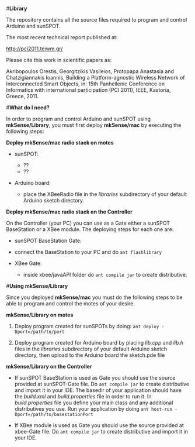 #**Library**

The repository contains all the source files required to program and control Arduino and sunSPOT. 


The most recent technical report published at:

http://pci2011.teiwm.gr/

Please cite this work in scientific papers as:

Akribopoulos Orestis, Georgitzikis Vasileios, Protopapa Anastasia and Chatzigiannakis Ioannis, Building a Platform-agnostic Wireless Network of Interconnected Smart Objects, in: 15th Panhellenic Conference on Informatics with international 
participation (PCI 2011), IEEE, Kastoria, Greece, 2011.


#**What do I need?**

In order to program and control Arduino and sunSPOT using **mkSense/Library**, you must first deploy **mkSense/mac** by executing the following steps: 

**Deploy mkSense/mac radio stack on motes**

 * sunSPOT: 
   * ??
   * ??

 * Arduino board: 
   * place the XBeeRadio file in the *libraries* subdirectory of your default Arduino sketch directory.

**Deploy mkSense/mac radio stack on the Controller**

On the Controller (your PC) you can use as a Gate either a sunSPOT BaseStation or a XBee module. The deploying steps for each one are:

* sunSPOT BaseStation Gate: 
 * connect the BaseStation to your PC and do ```ant flashlibrary``` 

* XBee Gate: 
  * inside xbee/javaAPI folder do ```ant compile jar``` to create distributive.

#**Using mkSense/Library**

Since you deployed **mkSense/mac** you must do the following steps to be able to program and control the motes of your desire.  

**mkSense/Library on motes**

1. Deploy program created for sunSPOTs by doing:
 ``` ant deploy -Dport=/path/to/port ``` 

2. Deploy program created for Arduino board by placing *lib.cpp* and *lib.h* files in the *libraries* subdirectory of your default Arduino sketch directory, then upload to the Arduino board the sketch.pde file

**mkSense/Library on the Controller**

* If sunSPOT BaseStation is used as Gate you should use the source provided at sunSPOT-Gate file. Do ```ant compile jar``` to create distributive and import it in your IDE. The basedir of your application should have the *build.xml* and *build.properties* file in order to run it. In *build.properties* file you define your main class and any additional distributives you use. Run your application by doing ``` ant host-run -Dport=/path/to/basestationPort ```

* If XBee module is used as Gate you should use the source provided at xbee-Gate file. Do ```ant compile jar``` to create distributive and import it in your IDE. 



 
  
